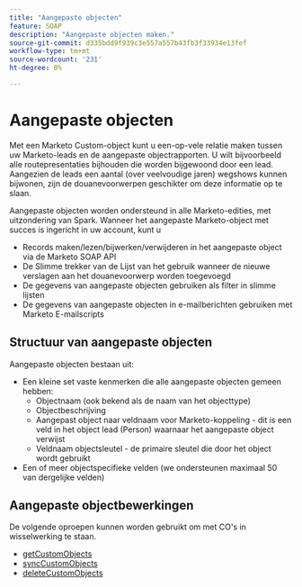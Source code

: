 ```yaml
---
title: "Aangepaste objecten"
feature: SOAP
description: "Aangepaste objecten maken."
source-git-commit: d335bdd9f939c3e557a557b43fb3f33934e13fef
workflow-type: tm+mt
source-wordcount: '231'
ht-degree: 0%

---
```



# Aangepaste objecten

Met een Marketo Custom-object kunt u een-op-vele relatie maken tussen uw Marketo-leads en de aangepaste objectrapporten. U wilt bijvoorbeeld alle routepresentaties bijhouden die worden bijgewoond door een lead. Aangezien de leads een aantal (over veelvoudige jaren) wegshows kunnen bijwonen, zijn de douanevoorwerpen geschikter om deze informatie op te slaan.

Aangepaste objecten worden ondersteund in alle Marketo-edities, met uitzondering van Spark. Wanneer het aangepaste Marketo-object met succes is ingericht in uw account, kunt u

- Records maken/lezen/bijwerken/verwijderen in het aangepaste object via de Marketo SOAP API
- De Slimme trekker van de Lijst van het gebruik wanneer de nieuwe verslagen aan het douanevoorwerp worden toegevoegd
- De gegevens van aangepaste objecten gebruiken als filter in slimme lijsten
- De gegevens van aangepaste objecten in e-mailberichten gebruiken met Marketo E-mailscripts

## Structuur van aangepaste objecten

Aangepaste objecten bestaan uit:

- Een kleine set vaste kenmerken die alle aangepaste objecten gemeen hebben:
   - Objectnaam (ook bekend als de naam van het objecttype)
   - Objectbeschrijving
   - Aangepast object naar veldnaam voor Marketo-koppeling - dit is een veld in het object lead (Person) waarnaar het aangepaste object verwijst
   - Veldnaam objectsleutel - de primaire sleutel die door het object wordt gebruikt
- Een of meer objectspecifieke velden (we ondersteunen maximaal 50 van dergelijke velden)

## Aangepaste objectbewerkingen

De volgende oproepen kunnen worden gebruikt om met CO&#39;s in wisselwerking te staan.

- [getCustomObjects](https://developer.adobe.com/marketo-apis/api/mapi/#tag/Custom-Objects/operation/getCustomObjectsUsingGET)
- [syncCustomObjects](https://developer.adobe.com/marketo-apis/api/mapi/#tag/Custom-Objects/operation/syncCustomObjectsUsingPOST)
- [deleteCustomObjects](https://developer.adobe.com/marketo-apis/api/mapi/#tag/Custom-Objects/operation/deleteCustomObjectsUsingPOST)
